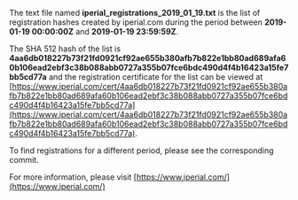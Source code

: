 The text file named **iperial_registrations_2019_01_19.txt** is the list of registration hashes created by iperial.com during the period between **2019-01-19 00:00:00Z** and **2019-01-19 23:59:59Z**.

The SHA 512 hash of the list is **4aa6db018227b73f21fd0921cf92ae655b380afb7b822e1bb80ad689afa60b106ead2ebf3c38b088abb0727a355b07fce6bdc490d4f4b16423a15fe7bb5cd77a** and the registration certificate for the list can be viewed at [https://www.iperial.com/cert/4aa6db018227b73f21fd0921cf92ae655b380afb7b822e1bb80ad689afa60b106ead2ebf3c38b088abb0727a355b07fce6bdc490d4f4b16423a15fe7bb5cd77a](https://www.iperial.com/cert/4aa6db018227b73f21fd0921cf92ae655b380afb7b822e1bb80ad689afa60b106ead2ebf3c38b088abb0727a355b07fce6bdc490d4f4b16423a15fe7bb5cd77a).

To find registrations for a different period, please see the corresponding commit.

For more information, please visit [https://www.iperial.com/](https://www.iperial.com/)

